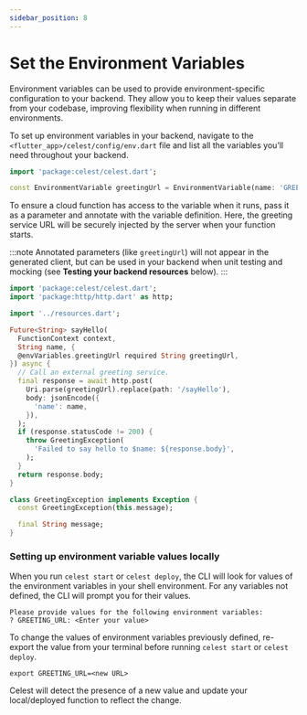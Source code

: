 ```yaml
---
sidebar_position: 8
---
```


# Set the Environment Variables

Environment variables can be used to provide environment-specific configuration to your backend. They allow you to keep their values separate from your codebase, improving flexibility when running in different environments.

To set up environment variables in your backend, navigate to the `<flutter_app>/celest/config/env.dart` file and list all the variables you’ll need throughout your backend.

```dart
import 'package:celest/celest.dart';

const EnvironmentVariable greetingUrl = EnvironmentVariable(name: 'GREETING_URL');
```

To ensure a cloud function has access to the variable when it runs, pass it as a parameter and annotate with the variable definition. Here, the greeting service URL will be securely injected by the server when your function starts.


:::note 
Annotated parameters (like `greetingUrl`) will not appear in the generated client, but can be used in your backend when unit testing and mocking (see **Testing your backend resources** below).
:::

```dart
import 'package:celest/celest.dart';
import 'package:http/http.dart' as http;

import '../resources.dart';

Future<String> sayHello(
  FunctionContext context, 
  String name, {
  @envVariables.greetingUrl required String greetingUrl,
}) async {
  // Call an external greeting service.
  final response = await http.post(
    Uri.parse(greetingUrl).replace(path: '/sayHello'),
    body: jsonEncode({
      'name': name,
    }),
  );
  if (response.statusCode != 200) {
    throw GreetingException(
      'Failed to say hello to $name: ${response.body}',
    );
  }
  return response.body;
}

class GreetingException implements Exception {
  const GreetingException(this.message);

  final String message;
}
```

### Setting up environment variable values locally
When you run `celest start` or `celest deploy`, the CLI will look for values of the environment variables in your shell environment. For any variables not defined, the CLI will prompt you for their values.

```shell
Please provide values for the following environment variables:
? GREETING_URL: <Enter your value>
```

To change the values of environment variables previously defined, re-export the value from your terminal before running `celest start` or `celest deploy`.

```shell
export GREETING_URL=<new URL> 
```

Celest will detect the presence of a new value and update your local/deployed function to reflect the change.
